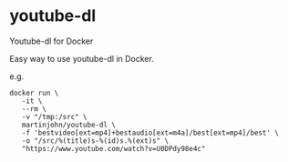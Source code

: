 # youtube-dl
Youtube-dl for Docker

Easy way to use youtube-dl in Docker.

e.g.

    docker run \
       -it \
       --rm \
       -v "/tmp:/src" \
       martinjohn/youtube-dl \
       -f 'bestvideo[ext=mp4]+bestaudio[ext=m4a]/best[ext=mp4]/best' \
       -o "/src/%(title)s-%(id)s.%(ext)s" \
       "https://www.youtube.com/watch?v=U0DPdy98e4c"
